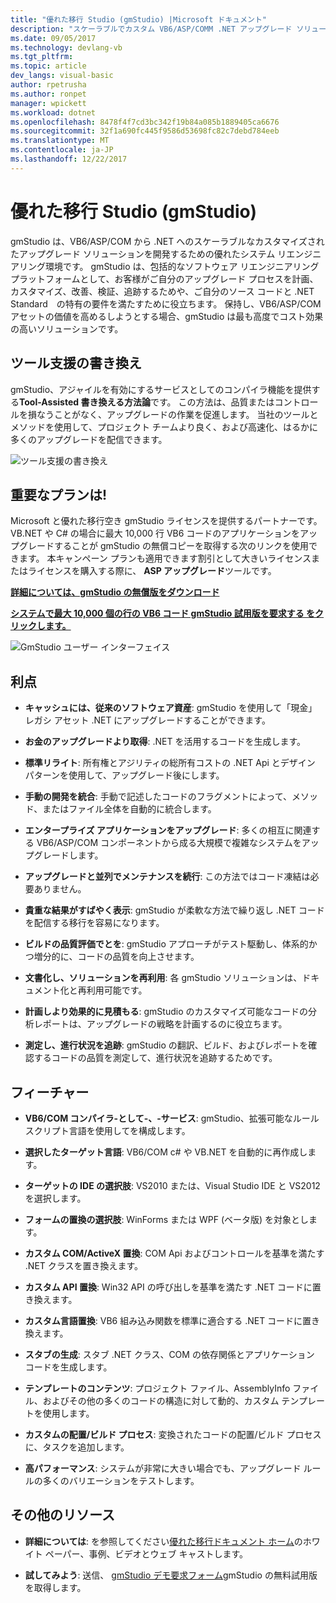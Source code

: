 ```yaml
---
title: "優れた移行 Studio (gmStudio) |Microsoft ドキュメント"
description: "スケーラブルでカスタム VB6/ASP/COMM .NET アップグレード ソリューションするのに優れた移行ツール"
ms.date: 09/05/2017
ms.technology: devlang-vb
ms.tgt_pltfrm: 
ms.topic: article
dev_langs: visual-basic
author: rpetrusha
ms.author: ronpet
manager: wpickett
ms.workload: dotnet
ms.openlocfilehash: 8478f4f7cd3bc342f19b84a085b1889405ca6676
ms.sourcegitcommit: 32f1a690fc445f9586d53698fc82c7debd784eeb
ms.translationtype: MT
ms.contentlocale: ja-JP
ms.lasthandoff: 12/22/2017
---
```

# <a name="great-migrations-studio-gmstudio"></a>優れた移行 Studio (gmStudio)

gmStudio は、VB6/ASP/COM から .NET へのスケーラブルなカスタマイズされたアップグレード ソリューションを開発するための優れたシステム リエンジニアリング環境です。 gmStudio は、包括的なソフトウェア リエンジニアリング プラットフォームとして、お客様がご自分のアップグレード プロセスを計画、カスタマイズ、改善、検証、追跡するためや、ご自分のソース コードと .NET Standard　の特有の要件を満たすために役立ちます。  保持し、VB6/ASP/COM アセットの価値を高めるしようとする場合、gmStudio は最も高度でコスト効果の高いソリューションです。 

## <a name="the-tool-assisted-rewrite"></a>ツール支援の書き換え

gmStudio、アジャイルを有効にするサービスとしてのコンパイラ機能を提供する**Tool-Assisted 書き換える方法論**です。 この方法は、品質またはコントロールを損なうことがなく、アップグレードの作業を促進します。 当社のツールとメソッドを使用して、プロジェクト チームより良く、および高速化、はるかに多くのアップグレードを配信できます。

![ツール支援の書き換え](./media/tool-assisted-rewrite.png) 

## <a name="important-offer-for-you"></a>重要なプランは!

Microsoft と優れた移行空き gmStudio ライセンスを提供するパートナーです。 VB.NET や C# の場合に最大 10,000 行 VB6 コードのアプリケーションをアップグレードすることが gmStudio の無償コピーを取得する次のリンクを使用できます。 本キャンペーン プランも適用できます割引として大きいライセンスまたはライセンスを購入する際に、 **ASP アップグレード**ツールです。

[**詳細については、gmStudio の無償版をダウンロード**](http://www.greatmigrations.com/resources/gmstudio-promotion.aspx)

[**システムで最大 10,000 個の行の VB6 コード gmStudio 試用版を要求する をクリックします。**](http://www.greatmigrations.com/resources/gmstudio-promotion.aspx)

![GmStudio ユーザー インターフェイス](./media/gmstudio-ui.png) 

## <a name="benefits"></a>利点

- **キャッシュには、従来のソフトウェア資産**: gmStudio を使用して「現金」レガシ アセット .NET にアップグレードすることができます。

- **お金のアップグレードより取得**: .NET を活用するコードを生成します。

- **標準リライト**: 所有権とアジリティの総所有コストの .NET Api とデザイン パターンを使用して、アップグレード後にします。  

- **手動の開発を統合**: 手動で記述したコードのフラグメントによって、メソッド、またはファイル全体を自動的に統合します。 

- **エンタープライズ アプリケーションをアップグレード**: 多くの相互に関連する VB6/ASP/COM コンポーネントから成る大規模で複雑なシステムをアップグレードします。

- **アップグレードと並列でメンテナンスを続行**: この方法ではコード凍結は必要ありません。  

- **貴重な結果がすばやく表示**: gmStudio が柔軟な方法で繰り返し .NET コードを配信する移行を容易になります。
 
- **ビルドの品質評価でとを**: gmStudio アプローチがテスト駆動し、体系的かつ増分的に、コードの品質を向上させます。

- **文書化し、ソリューションを再利用**: 各 gmStudio ソリューションは、ドキュメント化と再利用可能です。

- **計画しより効果的に見積もる**: gmStudio のカスタマイズ可能なコードの分析レポートは、アップグレードの戦略を計画するのに役立ちます。

- **測定し、進行状況を追跡**: gmStudio の翻訳、ビルド、およびレポートを確認するコードの品質を測定して、進行状況を追跡するためです。

## <a name="features"></a>フィーチャー

- **VB6/COM コンパイラ-として-、-サービス**: gmStudio、拡張可能なルール スクリプト言語を使用してを構成します。

- **選択したターゲット言語**: VB6/COM c# や VB.NET を自動的に再作成します。

- **ターゲットの IDE の選択肢**: VS2010 または、Visual Studio IDE と VS2012 を選択します。

- **フォームの置換の選択肢**: WinForms または WPF (ベータ版) を対象とします。

- **カスタム COM/ActiveX 置換**: COM Api およびコントロールを基準を満たす .NET クラスを置き換えます。

- **カスタム API 置換**: Win32 API の呼び出しを基準を満たす .NET コードに置き換えます。

- **カスタム言語置換**: VB6 組み込み関数を標準に適合する .NET コードに置き換えます。

- **スタブの生成**: スタブ .NET クラス、COM の依存関係とアプリケーション コードを生成します。

- **テンプレートのコンテンツ**: プロジェクト ファイル、AssemblyInfo ファイル、およびその他の多くのコードの構造に対して動的、カスタム テンプレートを使用します。

- **カスタムの配置/ビルド プロセス**: 変換されたコードの配置/ビルド プロセスに、タスクを追加します。

- **高パフォーマンス**: システムが非常に大きい場合でも、アップグレード ルールの多くのバリエーションをテストします。

## <a name="additional-resources"></a>その他のリソース

- **詳細については**: を参照してください[優れた移行ドキュメント ホーム](https://www.greatmigrations.com/resources/documentation.aspx)のホワイト ペーパー、事例、ビデオとウェブ キャストします。

- **試してみよう**: 送信、 [gmStudio デモ要求フォーム](http://www.greatmigrations.com/resources/gmstudio-promotion.aspx)gmStudio の無料試用版を取得します。
  
